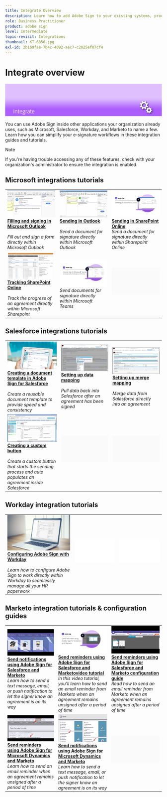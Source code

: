 ```yaml
---
title: Integrate Overview
description: Learn how to add Adobe Sign to your existing systems, processes, and applications
role: Business Practitioner
product: adobe sign
level: Intermediate
topic-revisit: Integrations
thumbnail: KT-6850.jpg
exl-id: 2b1b9fae-7b4c-4092-aec7-c2025ef07cf4
---
```

# Integrate overview

![Sign Integrate Image](../assets/Hero-Integrate.png)

You can use Adobe Sign inside other applications your organization already uses, such as Microsoft, Salesforce, Workday, and Marketo to name a few. Learn how you can simplify your e-signature workflows in these integration guides and tutorials. 

>[!NOTE]
> If you're having trouble accessing any of these features, check with your organization's administrator to ensure the integration is enabled.

## Microsoft integrations tutorials

<table style="table-layout:fixed">
<tr>
  <td>
    <a href="fill-and-sign-doc-microsoft-outlook.md">
      <img alt="Filling and signing in Microsoft Outlook" src="../assets/MS-FillSign.png" />
    </a>
    <div>
    <a href="fill-and-sign-doc-microsoft-outlook.md"><strong>Filling and signing in Microsoft Outlook</strong></a>
    </div>
    <br>
    <em>Fill out and sign a form directly within Microsoft Outlook</em>
  </td>
  <td>
    <a href="send-for-signature-with-outlook.md">
      <img alt="Sending in Outlook" src="../assets/MS-SendOutlook.png" />
    </a>
    <div>
    <a href="send-for-signature-with-outlook.md"><strong>Sending in Outlook</strong></a>
    </div>
    <br>
    <em>Send a document for signature directly within Microsoft Outlook</em>
  </td>
  <td>
    <a href="send-for-signature-with-sharepoint-online.md">
      <img alt="Sending in SharePoint Online" src="../assets/Sending-in-SP.png" />
    </a>
    <div>
    <a href="send-for-signature-with-sharepoint-online.md"><strong>Sending in SharePoint Online</strong></a>
    </div>
    <em>Send a document for signature directly within Sharepoint Online</em>
    <br>
  </td>
</tr>
<tr>
  <td>
    <a href="track-an-agreement-with-sharepoint-online.md">
      <img alt="Tracking SharePoint Online" src="../assets/MS-TrackSP.png" />
    </a>
    <div>
    <a href="track-an-agreement-with-sharepoint-online.md"><strong>Tracking SharePoint Online</strong></a>
    </div>
    <br>
    <em>Track the progress of an agreement directly within Microsoft Sharepoint</em>
  </td>
  <td>
    <a href="adobe-sign-teams-mortgage.md">
      <img alt="Sending Documents for Signature in Microsoft Teams" src="../assets/teamsmortgage.png" />
    </a>
    <div>
    <em>Send documents for signature directly within Microsoft Teams</em>
    <br>
  </td>
  <td>
    <img alt="Spacer" src="../assets/Grayspacer.png" />
    <div>
    <br>
  </td>
</tr>
</table>

## Salesforce integrations tutorials

<table style="table-layout:fixed">
<tr>
  <td>
    <a href="create-an-agreement-template.md">
      <img alt="Creating a Document Template in Adobe Sign for Salesforce" src="../assets/SF-Template.png" />
    </a>
    <div>
    <a href="create-an-agreement-template.md"><strong>Creating a document template in Adobe Sign for Salesforce</strong></a>
    </div>
    <br>
    <em>Create a reusable document template to provide speed and consistency</em>
  </td>
  <td>
    <a href="set-up-data-mapping.md">
      <img alt="Setting up Data Mapping" src="../assets/SF-DataMapping.png" />
    </a>
    <div>
    <a href="set-up-data-mapping.md"><strong>Setting up data mapping</strong></a>
    </div>
    <br>
    <em>Pull data back into Salesforce after an agreement has been signed</em>
  </td>
  <td>
    <a href="set-up-merging-map.md">
      <img alt="Setting up Merge Mapping" src="../assets/SF-MergeMapping.png" />
    </a>
    <div>
    <a href="set-up-merging-map.md"><strong>Setting up merge mapping</strong></a>
    </div>
    <br>
    <em>Merge data from Salesforce directly into an agreement</em>
  </td>
</tr>
<tr>
  <td>
    <a href="create-a-custom-button.md">
      <img alt="Creating a custom button" src="../assets/SF-Button.png" />
    </a>
    <div>
    <a href="create-a-custom-button.md"><strong>Creating a custom button</strong></a>
    </div>
    <br>
    <em>Create a custom button that starts the sending process and auto populates an agreement inside Salesforce</em>
  </td>
  <td>
    <img alt="Spacer" src="../assets/Grayspacer.png" />
    <div>
    <br>
  </td>
  <td>
    <img alt="Spacer" src="../assets/Grayspacer.png" />
    <div>
    <br>
  </td>
</tr>
</table>

## Workday integration tutorials

<table style="table-layout:fixed">
<tr>
  <td>
    <a href="workday.md">
      <img alt="Configuring Adobe Sign with Workday" src="../assets/WD-Configure.png" />
    </a>
    <div>
    <a href="workday.md"><strong>Configuring Adobe Sign with Workday</strong></a>
    </div>
    <br>
    <em>Learn how to configure Adobe Sign to work directly within Workday to seamlessly manage all your HR paperwork</em>
  </td>
  <td>
    <img alt="Spacer" src="../assets/Whitespacer.png" />
    <div>
    <br>
  </td>
  <td>
    <img alt="Spacer" src="../assets/Whitespacer.png" />
    <div>
    <br>
  </td>
</tr>
</table>

## Marketo integration tutorials & configuration guides

<table style="table-layout:fixed">
<tr>
  <td>
    <a href="marketo-salesforce-sms.md">
      <img alt="Send notifications using Adobe Sign for Salesforce and Marketo" src="../assets/Integrate-Salesforce-SMS.jpg" />
    </a>
    <div>
    <a href="marketo-salesforce-sms.md"><strong>Send notifications using Adobe Sign for Salesforce and Marketo</strong></a>
    </div>
    <em>Learn how to send a text message, email, or push notification to let the signer know an agreement is on its way</em>
    <br>
  </td>
  <td>
    <a href="marketo-salesforce-reminder-video.md">
      <img alt="Send reminders using Adobe Sign for Salesforce and Marketo video tutorial" src="../assets/Integrate-Salesforce-Reminder-Video.png" />
    </a>
    <div>
    <a href="marketo-salesforce-reminder.md"><strong>Send reminders using Adobe Sign for Salesforce and Marketovideo tutorial</strong></a>
    </div>
    <em>In this video tutorial, you'll learn how to send an email reminder from Marketo when an agreement remains unsigned after a period of time</em>
    <br>
  </td>
  <td>
    <a href="marketo-salesforce-reminder.md">
      <img alt="Send reminders using Adobe Sign for Salesforce and Marketo configuration guide" src="../assets/Integrate-Salesforce-Reminder.jpg" />
    </a>
    <div>
    <a href="marketo-salesforce-reminder.md"><strong>Send reminders using Adobe Sign for Salesforce and Marketo configuration guide</strong></a>
    </div>
    <em>Read how to send an email reminder from Marketo when an agreement remains unsigned after a period of time</em>
    <br>
  </td>
</tr>
<tr>
  <td>
    <a href="marketo-dynamics-reminder.md">
      <img alt="Send reminders using Adobe Sign for Microsoft Dynamics and Marketo" src="../assets/Integrate-Dynamics-Reminder.jpg" />
    </a>
    <div>
    <a href="marketo-dynamics-reminder.md"><strong>Send reminders using Adobe Sign for Microsoft Dynamics and Marketo</strong></a>
    </div>
    <em>Learn how to send an email reminder when an agreement remains unsigned after a period of time</em>
    <br>
  </td>
  <td>
    <a href="marketo-dynamics-sms.md">
      <img alt="Send notifications using Adobe Sign for Microsoft Dynamics and Marketo" src="../assets/Integrate-Dynamics-SMS.jpg" />
    </a>
    <div>
    <a href="marketo-dynamics-sms.md"><strong>Send notifications using Adobe Sign for Microsoft Dynamics and Marketo</strong></a>
    </div>
    <em>Learn how to send a text message, email, or push notification to let the signer know an agreement is on its way</em>
    <br>
  </td>
  <td>
    <img alt="Spacer" src="../assets/Grayspacer.png" />
    <div>
    <br>
  </td>
</tr>
</table>
